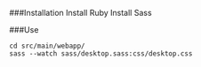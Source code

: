 ###Installation
Install Ruby 
Install Sass

###Use
```
cd src/main/webapp/
sass --watch sass/desktop.sass:css/desktop.css

```
